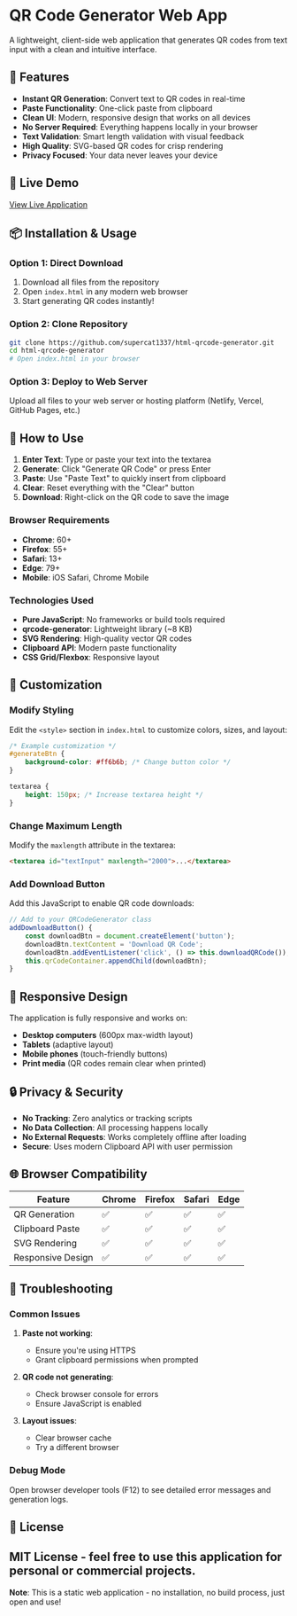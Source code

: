 # QR Code Generator Web App

A lightweight, client-side web application that generates QR codes from text input with a clean and intuitive interface.

## 🌟 Features

-   **Instant QR Generation**: Convert text to QR codes in real-time
-   **Paste Functionality**: One-click paste from clipboard
-   **Clean UI**: Modern, responsive design that works on all devices
-   **No Server Required**: Everything happens locally in your browser
-   **Text Validation**: Smart length validation with visual feedback
-   **High Quality**: SVG-based QR codes for crisp rendering
-   **Privacy Focused**: Your data never leaves your device

## 🚀 Live Demo

[View Live Application](https://supercat1337.github.io/html-qrcode-generator/)

## 📦 Installation & Usage

### Option 1: Direct Download

1. Download all files from the repository
2. Open `index.html` in any modern web browser
3. Start generating QR codes instantly!

### Option 2: Clone Repository

```bash
git clone https://github.com/supercat1337/html-qrcode-generator.git
cd html-qrcode-generator
# Open index.html in your browser
```

### Option 3: Deploy to Web Server

Upload all files to your web server or hosting platform (Netlify, Vercel, GitHub Pages, etc.)

## 🎯 How to Use

1. **Enter Text**: Type or paste your text into the textarea
2. **Generate**: Click "Generate QR Code" or press Enter
3. **Paste**: Use "Paste Text" to quickly insert from clipboard
4. **Clear**: Reset everything with the "Clear" button
5. **Download**: Right-click on the QR code to save the image

### Browser Requirements

-   **Chrome**: 60+
-   **Firefox**: 55+
-   **Safari**: 13+
-   **Edge**: 79+
-   **Mobile**: iOS Safari, Chrome Mobile

### Technologies Used

-   **Pure JavaScript**: No frameworks or build tools required
-   **qrcode-generator**: Lightweight library (~8 KB)
-   **SVG Rendering**: High-quality vector QR codes
-   **Clipboard API**: Modern paste functionality
-   **CSS Grid/Flexbox**: Responsive layout

## 🔧 Customization

### Modify Styling

Edit the `<style>` section in `index.html` to customize colors, sizes, and layout:

```css
/* Example customization */
#generateBtn {
    background-color: #ff6b6b; /* Change button color */
}

textarea {
    height: 150px; /* Increase textarea height */
}
```

### Change Maximum Length

Modify the `maxlength` attribute in the textarea:

```html
<textarea id="textInput" maxlength="2000">...</textarea>
```

### Add Download Button

Add this JavaScript to enable QR code downloads:

```javascript
// Add to your QRCodeGenerator class
addDownloadButton() {
    const downloadBtn = document.createElement('button');
    downloadBtn.textContent = 'Download QR Code';
    downloadBtn.addEventListener('click', () => this.downloadQRCode());
    this.qrCodeContainer.appendChild(downloadBtn);
}
```

## 📱 Responsive Design

The application is fully responsive and works on:

-   **Desktop computers** (600px max-width layout)
-   **Tablets** (adaptive layout)
-   **Mobile phones** (touch-friendly buttons)
-   **Print media** (QR codes remain clear when printed)

## 🔒 Privacy & Security

-   **No Tracking**: Zero analytics or tracking scripts
-   **No Data Collection**: All processing happens locally
-   **No External Requests**: Works completely offline after loading
-   **Secure**: Uses modern Clipboard API with user permission

## 🌐 Browser Compatibility

| Feature           | Chrome | Firefox | Safari | Edge |
| ----------------- | ------ | ------- | ------ | ---- |
| QR Generation     | ✅     | ✅      | ✅     | ✅   |
| Clipboard Paste   | ✅     | ✅      | ✅     | ✅   |
| SVG Rendering     | ✅     | ✅      | ✅     | ✅   |
| Responsive Design | ✅     | ✅      | ✅     | ✅   |

## 🐛 Troubleshooting

### Common Issues

1. **Paste not working**:

    - Ensure you're using HTTPS
    - Grant clipboard permissions when prompted

2. **QR code not generating**:

    - Check browser console for errors
    - Ensure JavaScript is enabled

3. **Layout issues**:
    - Clear browser cache
    - Try a different browser

### Debug Mode

Open browser developer tools (F12) to see detailed error messages and generation logs.

## 📄 License

## MIT License - feel free to use this application for personal or commercial projects.

**Note**: This is a static web application - no installation, no build process, just open and use!
